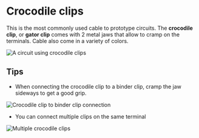 # Crocodile clips

This is the most commonly used cable to prototype circuits. The **crocodile clip**, or **gator clip** comes with 2 metal jaws that allow to cramp on the terminals. Cable also come in a variety of colors.

![A circuit using crocodile clips](/assets/terminals/crocodile-clips/demo.jpg)

## Tips

* When connecting the crocodile clip to a binder clip, cramp the jaw sideways to get a good grip.

![Crocodile clip to binder clip connection](/assets/terminals/crocodile-clips/single.jpg)

* You can connect multiple clips on the same terminal

![Multiple crocodile clips](/assets/terminals/crocodile-clips/double.jpg)


